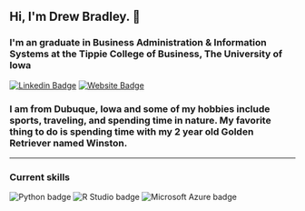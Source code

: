 ## Hi, I'm Drew Bradley. :wave:

### I'm an graduate in Business Administration & Information Systems at the Tippie College of Business, The University of Iowa

[![Linkedin Badge](https://img.shields.io/badge/-LinkedIn-0e76a8?style=flat-square&logo=Linkedin&logoColor=white)](https://linkedin.com/in/drewabradley) [![Website Badge](https://img.shields.io/badge/Website-3b5998?style=flat-square&logo=google-chrome&logoColor=white)](https://drewabradley.com/)
### I am from Dubuque, Iowa and some of my hobbies include sports, traveling, and spending time in nature. My favorite thing to do is spending time with my 2 year old Golden Retriever named Winston.
---  

### Current skills
![Python badge](https://img.shields.io/static/v1?message=Python&logo=Python&labelColor=3776AB&color=3776AB&logoColor=white&label=%20&style=for-the-badge) ![R Studio badge](https://img.shields.io/static/v1?message=R%20Studio&logo=RStudio&labelColor=75AADB&color=75AADB&logoColor=white&label=%20&style=for-the-badge) ![Microsoft Azure badge](https://img.shields.io/static/v1?message=Azure&logo=Microsoft%20Azure&labelColor=0078D4&color=0078D4&logoColor=white&label=%20&style=for-the-badge)
